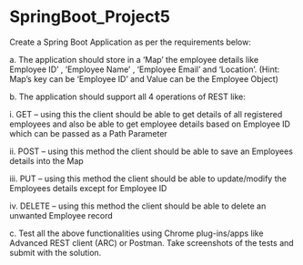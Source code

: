 # SpringBoot_Project5
Create a Spring Boot Application as per the requirements below:

a. The application should store in a ‘Map’ the employee details like Employee ID’ , ‘Employee Name’ , ‘Employee Email’ and ‘Location’. (Hint: Map’s key can be ‘Employee ID’ and Value can be the Employee Object)

b. The application should support all 4 operations of REST like:

i. GET – using this the client should be able to get details of all registered employees and also be able to get employee details based on Employee ID which can be passed as a Path Parameter

ii. POST – using this method the client should be able to save an Employees details into the Map

iii. PUT – using this method the client should be able to update/modify the Employees details except for Employee ID

iv. DELETE – using this method the client should be able to delete an unwanted Employee record

c. Test all the above functionalities using Chrome plug-ins/apps like Advanced REST client (ARC) or Postman. Take screenshots of the tests and submit with the solution.
